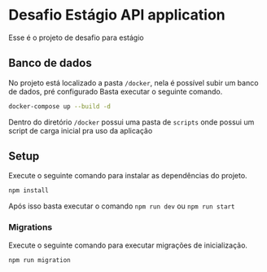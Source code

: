 # Desafio Estágio API application

Esse é o projeto de desafio para estágio

## Banco de dados

No projeto está localizado a pasta `/docker`, nela é possível subir um banco de dados, pré configurado
Basta executar o seguinte comando.

```bash
docker-compose up --build -d
```

Dentro do diretório `/docker` possui uma pasta de `scripts` onde possui um script de carga inicial pra uso da aplicação

## Setup

Execute o seguinte comando para instalar as dependências do projeto.

```bash
npm install
```

Após isso basta executar o comando `npm run dev` ou `npm run start`

### Migrations

Execute o seguinte comando para executar migrações de inicialização.

```bash
npm run migration
```